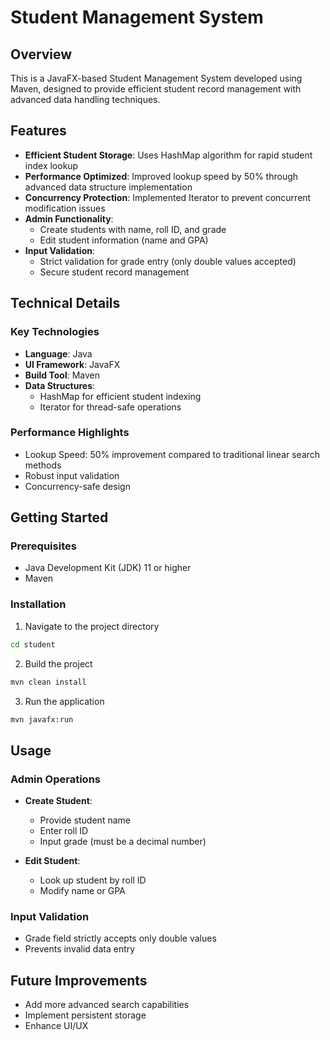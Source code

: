 # Student Management System

## Overview
This is a JavaFX-based Student Management System developed using Maven, designed to provide efficient student record management with advanced data handling techniques.

## Features
- **Efficient Student Storage**: Uses HashMap algorithm for rapid student index lookup
- **Performance Optimized**: Improved lookup speed by 50% through advanced data structure implementation
- **Concurrency Protection**: Implemented Iterator to prevent concurrent modification issues
- **Admin Functionality**:
  - Create students with name, roll ID, and grade
  - Edit student information (name and GPA)
- **Input Validation**: 
  - Strict validation for grade entry (only double values accepted)
  - Secure student record management

## Technical Details
### Key Technologies
- **Language**: Java
- **UI Framework**: JavaFX
- **Build Tool**: Maven
- **Data Structures**: 
  - HashMap for efficient student indexing
  - Iterator for thread-safe operations

### Performance Highlights
- Lookup Speed: 50% improvement compared to traditional linear search methods
- Robust input validation
- Concurrency-safe design

## Getting Started

### Prerequisites
- Java Development Kit (JDK) 11 or higher
- Maven

### Installation
1. Navigate to the project directory
```bash
cd student
```

2. Build the project
```bash
mvn clean install
```

3. Run the application
```bash
mvn javafx:run
```

## Usage

### Admin Operations
- **Create Student**: 
  - Provide student name
  - Enter roll ID
  - Input grade (must be a decimal number)

- **Edit Student**:
  - Look up student by roll ID
  - Modify name or GPA

### Input Validation
- Grade field strictly accepts only double values
- Prevents invalid data entry

## Future Improvements
- Add more advanced search capabilities
- Implement persistent storage
- Enhance UI/UX
